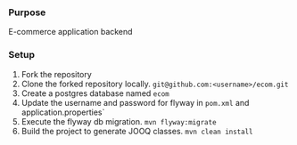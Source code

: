 ### Purpose
E-commerce application backend

### Setup
1. Fork the repository
2. Clone the forked repository locally. `git@github.com:<username>/ecom.git`
3. Create a postgres database named `ecom`
4. Update the username and password for flyway in `pom.xml` and application.properties`
5. Execute the flyway db migration. `mvn flyway:migrate`
6. Build the project to generate JOOQ classes. `mvn clean install`

